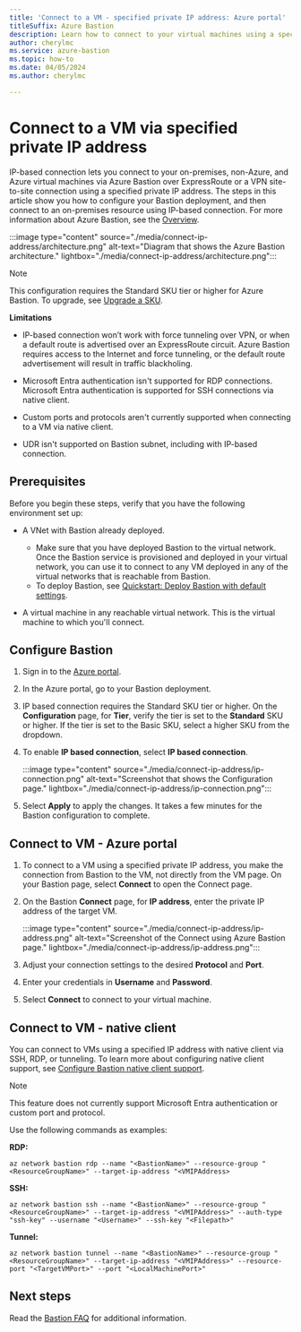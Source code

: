 ```yaml
---
title: 'Connect to a VM - specified private IP address: Azure portal'
titleSuffix: Azure Bastion
description: Learn how to connect to your virtual machines using a specified private IP address via Azure Bastion.
author: cherylmc
ms.service: azure-bastion
ms.topic: how-to
ms.date: 04/05/2024
ms.author: cherylmc

---
```


# Connect to a VM via specified private IP address

IP-based connection lets you connect to your on-premises, non-Azure, and Azure virtual machines via Azure Bastion over ExpressRoute or a VPN site-to-site connection using a specified private IP address. The steps in this article show you how to configure your Bastion deployment, and then connect to an on-premises resource using IP-based connection. For more information about Azure Bastion, see the [Overview](bastion-overview.md).

:::image type="content" source="./media/connect-ip-address/architecture.png" alt-text="Diagram that shows the Azure Bastion architecture." lightbox="./media/connect-ip-address/architecture.png":::

> [!NOTE]
> This configuration requires the Standard SKU tier or higher for Azure Bastion. To upgrade, see [Upgrade a SKU](upgrade-sku.md).
>

**Limitations**

* IP-based connection won’t work with force tunneling over VPN, or when a default route is advertised over an ExpressRoute circuit. Azure Bastion requires access to the Internet and force tunneling, or the default route advertisement will result in traffic blackholing.

* Microsoft Entra authentication isn't supported for RDP connections. Microsoft Entra authentication is supported for SSH connections via native client.

* Custom ports and protocols aren't currently supported when connecting to a VM via native client.

* UDR isn't supported on Bastion subnet, including with IP-based connection.

## Prerequisites

Before you begin these steps, verify that you have the following environment set up:

* A VNet with Bastion already deployed.

  * Make sure that you have deployed Bastion to the virtual network. Once the Bastion service is provisioned and deployed in your virtual network, you can use it to connect to any VM deployed in any of the virtual networks that is reachable from Bastion.
  * To deploy Bastion, see [Quickstart: Deploy Bastion with default settings](quickstart-host-portal.md).

* A virtual machine in any reachable virtual network. This is the virtual machine to which you'll connect.

## Configure Bastion

1. Sign in to the [Azure portal](https://portal.azure.com/).

1. In the Azure portal, go to your Bastion deployment.

1. IP based connection requires the Standard SKU tier or higher. On the **Configuration** page, for **Tier**, verify the tier is set to the **Standard** SKU or higher. If the tier is set to the Basic SKU, select a higher SKU from the dropdown.
1. To enable **IP based connection**, select **IP based connection**.

    :::image type="content" source="./media/connect-ip-address/ip-connection.png" alt-text="Screenshot that shows the Configuration page." lightbox="./media/connect-ip-address/ip-connection.png":::

1. Select **Apply** to apply the changes. It takes a few minutes for the Bastion configuration to complete.

## Connect to VM - Azure portal

1. To connect to a VM using a specified private IP address, you make the connection from Bastion to the VM, not directly from the VM page. On your Bastion page, select **Connect** to open the Connect page.

1. On the Bastion **Connect** page, for **IP address**, enter the private IP address of the target VM.

    :::image type="content" source="./media/connect-ip-address/ip-address.png" alt-text="Screenshot of the Connect using Azure Bastion page." lightbox="./media/connect-ip-address/ip-address.png":::

1. Adjust your connection settings to the desired **Protocol** and **Port**.

1. Enter your credentials in **Username** and **Password**.

1. Select **Connect** to connect to your virtual machine.  

## Connect to VM - native client

You can connect to VMs using a specified IP address with native client via SSH, RDP, or tunneling. To learn more about configuring native client support, see [Configure Bastion native client support](native-client.md).

> [!NOTE]
> This feature does not currently support Microsoft Entra authentication or custom port and protocol.

Use the following commands as examples:

**RDP:**

```azurecli
az network bastion rdp --name "<BastionName>" --resource-group "<ResourceGroupName>" --target-ip-address "<VMIPAddress>
```

**SSH:**

```azurecli
az network bastion ssh --name "<BastionName>" --resource-group "<ResourceGroupName>" --target-ip-address "<VMIPAddress>" --auth-type "ssh-key" --username "<Username>" --ssh-key "<Filepath>"
```

**Tunnel:**

```azurecli
az network bastion tunnel --name "<BastionName>" --resource-group "<ResourceGroupName>" --target-ip-address "<VMIPAddress>" --resource-port "<TargetVMPort>" --port "<LocalMachinePort>"
```

## Next steps

Read the [Bastion FAQ](bastion-faq.md) for additional information.
